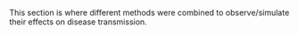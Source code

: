 This section is where different methods were combined to observe/simulate their effects on disease transmission.
